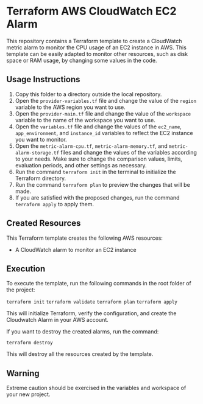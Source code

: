 # Terraform AWS CloudWatch EC2 Alarm

This repository contains a Terraform template to create a CloudWatch metric alarm to monitor the CPU usage of an EC2 instance in AWS. This template can be easily adapted to monitor other resources, such as disk space or RAM usage, by changing some values in the code.

## Usage Instructions

1. Copy this folder to a directory outside the local repository.
2. Open the `provider-variables.tf` file and change the value of the `region` variable to the AWS region you want to use.
3. Open the `provider-main.tf` file and change the value of the `workspace` variable to the name of the workspace you want to use.
4. Open the `variables.tf` file and change the values of the `ec2_name`, `app_environment`, and `instance_id` variables to reflect the EC2 instance you want to monitor.
5. Open the `metric-alarm-cpu.tf`, `metric-alarm-memory.tf`, and `metric-alarm-storage.tf` files and change the values of the variables according to your needs. Make sure to change the comparison values, limits, evaluation periods, and other settings as necessary.
6. Run the command `terraform init` in the terminal to initialize the Terraform directory.
7. Run the command `terraform plan` to preview the changes that will be made.
8. If you are satisfied with the proposed changes, run the command `terraform apply` to apply them.

## Created Resources

This Terraform template creates the following AWS resources:

- A CloudWatch alarm to monitor an EC2 instance

## Execution

To execute the template, run the following commands in the root folder of the project:

`terraform init`
`terraform validate`
`terraform plan`
`terraform apply`

This will initialize Terraform, verify the configuration, and create the Cloudwatch Alarm in your AWS account.

If you want to destroy the created alarms, run the command:

`terraform destroy`

This will destroy all the resources created by the template.

## Warning

Extreme caution should be exercised in the variables and workspace of your new project.
